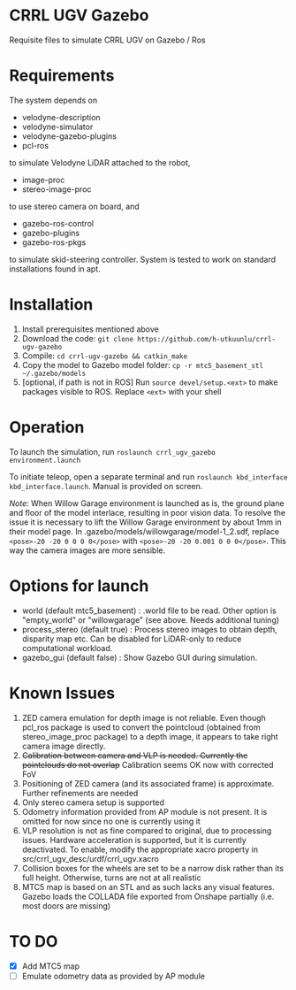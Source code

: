 # CRRL UGV Gazebo
Requisite files to simulate CRRL UGV on Gazebo / Ros

# Requirements
The system depends on
- velodyne-description
- velodyne-simulator
- velodyne-gazebo-plugins
- pcl-ros

to simulate Velodyne LiDAR attached to the robot,
- image-proc
- stereo-image-proc

to use stereo camera on board, and
- gazebo-ros-control
- gazebo-plugins
- gazebo-ros-pkgs

to simulate skid-steering controller. System is tested to work on standard installations found in apt.

# Installation

1. Install prerequisites mentioned above
1. Download the code: `git clone https://github.com/h-utkuunlu/crrl-ugv-gazebo`
1. Compile:  `cd crrl-ugv-gazebo && catkin_make`
1. Copy the model to Gazebo model folder:  `cp -r mtc5_basement_stl ~/.gazebo/models`
1. [optional, if path is not in ROS] Run `source devel/setup.<ext>` to make packages visible to ROS. Replace `<ext>` with your shell


# Operation

To launch the simulation, run `roslaunch crrl_ugv_gazebo environment.launch`

To initiate teleop, open a separate terminal and run `roslaunch kbd_interface kbd_interface.launch`. Manual is provided on screen. 

*Note:* When Willow Garage environment is launched as is, the ground plane and floor of the model interlace, resulting in poor vision data. To resolve the issue it is necessary to lift the Willow Garage environment by about 1mm in their model page. In .gazebo/models/willowgarage/model-1_2.sdf, replace `<pose>-20 -20 0 0 0 0</pose>` with `<pose>-20 -20 0.001 0 0 0</pose>`. This way the camera images are more sensible.

# Options for launch

- world (default mtc5_basement) : .world file to be read. Other option is "empty_world" or "willowgarage" (see above. Needs additional tuning)
- process_stereo (default true) : Process stereo images to obtain depth, disparity map etc. Can be disabled for LiDAR-only to reduce computational workload.
- gazebo_gui (default false) : Show Gazebo GUI during simulation.

# Known Issues
1. ZED camera emulation for depth image is not reliable. Even though pcl_ros package is used to convert the pointcloud (obtained from stereo_image_proc package) to a depth image, it appears to take right camera image directly.
1. ~~Calibration between camera and VLP is needed. Currently the pointclouds do not overlap~~ Calibration seems OK now with corrected FoV
1. Positioning of ZED camera (and its associated frame) is approximate. Further refinements are needed
1. Only stereo camera setup is supported
1. Odometry information provided from AP module is not present. It is omitted for now since no one is currently using it
1. VLP resolution is not as fine compared to original, due to processing issues. Hardware acceleration is supported, but it is currently deactivated. To enable, modify the appropriate xacro property in src/crrl_ugv_desc/urdf/crrl_ugv.xacro
1. Collision boxes for the wheels are set to be a narrow disk rather than its full height. Otherwise, turns are not at all realistic
1. MTC5 map is based on an STL and as such lacks any visual features. Gazebo loads the COLLADA file exported from Onshape partially (i.e. most doors are missing)

# TO DO
- [X] Add MTC5 map
- [ ] Emulate odometry data as provided by AP module
